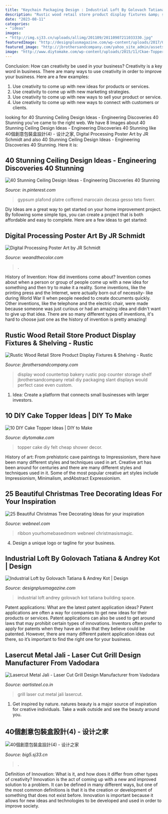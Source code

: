 ```yaml
---
title: "Keychain Packaging Design : Industrial Loft By Golovach Tatiana &amp; Andrey Kot"
description: "Rustic wood retail store product display fixtures &amp; shelving"
date: "2023-08-11"
categories:
- "ideas"
images:
- "http://img.sj33.cn/uploads/allimg/201109/20110907211033330.jpg"
featuredImage: "http://designplusmagazine.com/wp-content/uploads/2017/02/21.jpg"
featured_image: "http://jbrothersandcompany.com/yahoo_site_admin/assets/images/rustic-wood-slant-shelf-counter-display-bakery-brownie.43111007_large.jpg"
image: "http://www.diytomake.com/wp-content/uploads/2015/11/Ckae-Topper-Felt.jpg"
---
```



Conclusion: How can creativity be used in your business?
Creativity is a key word in business. There are many ways to use creativity in order to improve your business. Here are a few examples:
1. Use creativity to come up with new ideas for products or services.
2. Use creativity to come up with new marketing strategies.
3. Use creativity to come up with new ways to sell your product or service.
4. Use creativity to come up with new ways to connect with customers or clients.

	

		
looking for 40 Stunning Ceiling Design Ideas - Engineering Discoveries 40 Stunning you've came to the right web. We have 8 Images about 40 Stunning Ceiling Design Ideas - Engineering Discoveries 40 Stunning like 40個創意包裝盒設計(4) - 设计之家, Digital Processing Poster Art by JR Schmidt and also 40 Stunning Ceiling Design Ideas - Engineering Discoveries 40 Stunning. Here it is:
		
    
## 40 Stunning Ceiling Design Ideas - Engineering Discoveries 40 Stunning

<img loading=lazy src="https://i.pinimg.com/736x/45/8c/a8/458ca8b9a02eadba36148e6c66c0488b.jpg" onerror="this.onerror=null;this.src='https://tse1.mm.bing.net/th?id=OIP.INtD_sJQSnIjUNWSrmTB6QHaJ4&amp;pid=15.1';" alt="40 Stunning Ceiling Design Ideas - Engineering Discoveries 40 Stunning">

_Source: in.pinterest.com_

>gypsum plafond platre coffered marocain decasa gesso teto fiverr. 

	

Diy Ideas are a great way to get started on your home improvement project. By following some simple tips, you can create a project that is both affordable and easy to complete. Here are a few ideas to get started: 

    
## Digital Processing Poster Art By JR Schmidt

<img loading=lazy src="https://weandthecolor.com/wp-content/uploads/2012/11/Processing-Poster-Art-by-3D-Artist-and-Motion-Designer-JR-Schmidt-4355478.jpg" onerror="this.onerror=null;this.src='https://tse1.mm.bing.net/th?id=OIP.u7fFRj2x6piOr_Wrlmf2yQHaO0&amp;pid=15.1';" alt="Digital Processing Poster Art by JR Schmidt">

_Source: weandthecolor.com_

>. 

	

History of Invention: How did inventions come about?
Invention comes about when a person or group of people come up with a new idea for something and then try to make it a reality. Some inventions, like the printing press and the Internet, were actually born out of necessity- like during World War II when people needed to create documents quickly. Other inventions, like the telephone and the electric chair, were made because someone was just curious or had an amazing idea and didn't want to give up that idea. There are so many different types of inventions, it's hard to choose just one as the history of invention is pretty amazing!

    
## Rustic Wood Retail Store Product Display Fixtures &amp; Shelving - Rustic

<img loading=lazy src="http://jbrothersandcompany.com/yahoo_site_admin/assets/images/rustic-wood-slant-shelf-counter-display-bakery-brownie.43111007_large.jpg" onerror="this.onerror=null;this.src='https://tse2.mm.bing.net/th?id=OIP.5016QIisbA-yxuyt5f5WjAHaJ3&amp;pid=15.1';" alt="Rustic Wood Retail Store Product Display Fixtures &amp; Shelving - Rustic">

_Source: jbrothersandcompany.com_

>display wood countertop bakery rustic pop counter storage shelf jbrothersandcompany retail diy packaging slant displays would perfect case even custom. 

	

1. Idea: Create a platform that connects small businesses with larger investors.

    
## 10 DIY Cake Topper Ideas | DIY To Make

<img loading=lazy src="http://www.diytomake.com/wp-content/uploads/2015/11/Ckae-Topper-Felt.jpg" onerror="this.onerror=null;this.src='https://tse4.mm.bing.net/th?id=OIP.K3mwCwLJlZwzgahqPmQCXgHaLH&amp;pid=15.1';" alt="10 DIY Cake Topper Ideas | DIY to Make">

_Source: diytomake.com_

>topper cake diy felt cheap shower decor. 

	

History of art: From prehistoric cave paintings to Impressionism, there have been many different styles and techniques used in art.
Creative art has been around for centuries and there are many different styles and techniques used in it. Some of the most popular creative art styles include Impressionism, Minimalism, andAbstract Expressionism.

    
## 25 Beautiful Christmas Tree Decorating Ideas For Your Inspiration

<img loading=lazy src="https://webneel.com/daily/sites/default/files/images/daily/12-2013/6-christmas-tree-decorating-ideas.jpg" onerror="this.onerror=null;this.src='https://tse2.mm.bing.net/th?id=OIP.JUy71mbfaaxUXxNqRVzI-gHaLH&amp;pid=15.1';" alt="25 Beautiful Christmas Tree Decorating Ideas for your inspiration">

_Source: webneel.com_

>ribbon yourhomebasedmom webneel christmasismagic. 

	

4. Design a unique logo or tagline for your business.

    
## Industrial Loft By Golovach Tatiana &amp; Andrey Kot | Design

<img loading=lazy src="http://designplusmagazine.com/wp-content/uploads/2017/02/21.jpg" onerror="this.onerror=null;this.src='https://tse3.mm.bing.net/th?id=OIP.qyCQp9FBh6Kv7PWgZWn57QHaJ3&amp;pid=15.1';" alt="Industrial Loft by Golovach Tatiana &amp; Andrey Kot | Design">

_Source: designplusmagazine.com_

>industrial loft andrey golovach kot tatiana building space. 

	

Patent applications: What are the latest patent application ideas?
Patent applications are often a way for companies to get new ideas for their products or services. Patent applications can also be used to get around laws that may prohibit certain types of innovations. 
Inventors often prefer to apply for patents when they have an idea that they believe could be patented. However, there are many different patent application ideas out there, so it’s important to find the right one for your business.

    
## Lasercut Metal Jali - Laser Cut Grill Design Manufacturer From Vadodara

<img loading=lazy src="http://3.imimg.com/data3/ID/YF/MY-968367/lasercut-grill-500x500.jpg" onerror="this.onerror=null;this.src='https://tse3.mm.bing.net/th?id=OIP.xS9vbuUhMgRKTX-z4REmEAAAAA&amp;pid=15.1';" alt="Lasercut Metal Jali - Laser Cut Grill Design Manufacturer from Vadodara">

_Source: aartisteel.co.in_

>grill laser cut metal jali lasercut. 

	

1. Get inspired by nature. natures beauty is a major source of inspiration for creative individuals. Take a walk outside and see the beauty around you.

    
## 40個創意包裝盒設計(4) - 设计之家

<img loading=lazy src="http://img.sj33.cn/uploads/allimg/201109/20110907211033330.jpg" onerror="this.onerror=null;this.src='https://tse3.mm.bing.net/th?id=OIP._uJlPRp8GebI_aegAY63NgHaO3&amp;pid=15.1';" alt="40個創意包裝盒設計(4) - 设计之家">

_Source: big5.sj33.cn_

>. 

	

Definition of Innovation: What is it, and how does it differ from other types of creativity?
Innovation is the act of coming up with a new and improved solution to a problem. It can be defined in many different ways, but one of the most common definitions is that it is the creation or development of something that does not exist before. Innovation is important because it allows for new ideas and technologies to be developed and used in order to improve society.

